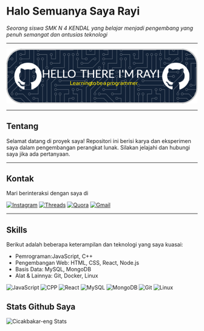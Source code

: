 # Halo Semuanya Saya Rayi

_Seorang siswa SMK N 4 KENDAL yang belajar menjadi pengembang yang penuh semangat dan antusias teknologi_

---

![cicakbakar-eng](asset-image/banner.png )

---

## Tentang

Selamat datang di proyek saya! Repositori ini berisi karya dan eksperimen saya dalam pengembangan perangkat lunak. Silakan jelajahi dan hubungi saya jika ada pertanyaan.

---

## Kontak

Mari berinteraksi dengan saya di

[![Instagram](https://img.shields.io/badge/Instagram-E4405F?style=for-the-badge&logo=instagram&logoColor=white)](https://www.instagram.com/rps.w?igsh=cTk4bnQxbjFpY212) [![Threads](https://img.shields.io/badge/Threads-000000?style=for-the-badge&logo=Threads&logoColor=white)](https://www.threads.net/@rps.w) [![Quora](https://img.shields.io/badge/Quora-%23B92B27.svg?&style=for-the-badge&logo=Quora&logoColor=white)](https://id.quora.com/profile/27RAYI-PUTRA-SALASA-WIBOWO?ch=3&oid=2975860989&share=1e101514&srid=5pUVYb&target_type=user) [![Gmail](https://img.shields.io/badge/Gmail-D14836?style=for-the-badge&logo=gmail&logoColor=white)](mailto:asawibowo03@gmail.com)

---

## Skills

Berikut adalah beberapa keterampilan dan teknologi yang saya kuasai:

- Pemrograman:JavaScript, C++
- Pengembangan Web: HTML, CSS, React, Node.js
- Basis Data: MySQL, MongoDB
- Alat & Lainnya: Git, Docker, Linux

![JavaScript](https://img.shields.io/badge/JavaScript-F7DF1E?style=for-the-badge&logo=javascript&logoColor=black) ![CPP](https://img.shields.io/badge/C%2B%2B-00599C?style=for-the-badge&logo=c%2B%2B&logoColor=white) ![React](https://img.shields.io/badge/React-20232A?style=for-the-badge&logo=react&logoColor=61DAFB) ![MySQL](https://img.shields.io/badge/MySQL-4479A1?style=for-the-badge&logo=mysql&logoColor=white) ![MongoDB](https://img.shields.io/badge/MongoDB-47A248?style=for-the-badge&logo=mongodb&logoColor=white) ![Git](https://img.shields.io/badge/Git-F05032?style=for-the-badge&logo=git&logoColor=white) ![Linux](https://img.shields.io/badge/Linux-FCC624?style=for-the-badge&logo=linux&logoColor=black)

## Stats Github Saya
![Cicakbakar-eng Stats](https://github-readme-stats.vercel.app/api?username=cicakbakar-eng&show_icons=true)